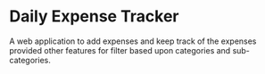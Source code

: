 # Daily Expense Tracker
A web application to add expenses and keep track of the expenses provided other features for filter based upon categories and sub-categories.
